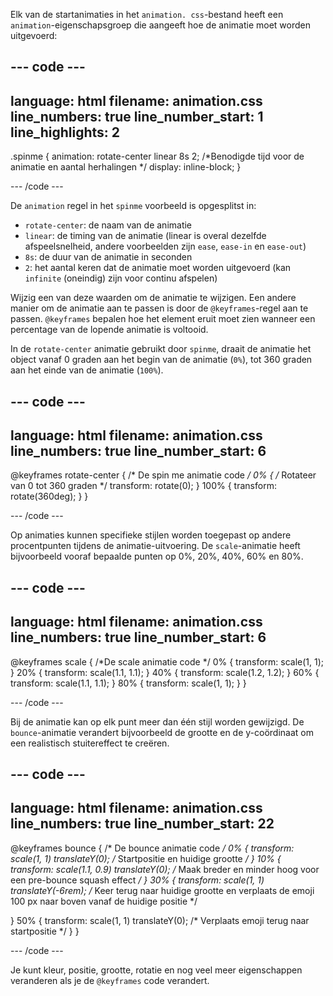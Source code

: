 Elk van de startanimaties in het `animation. css`-bestand heeft een `animation`-eigenschapsgroep die aangeeft hoe de animatie moet worden uitgevoerd:

--- code ---
---
language: html
filename: animation.css
line_numbers: true
line_number_start: 1
line_highlights: 2
---
.spinme {
  animation: rotate-center linear 8s 2; /*Benodigde tijd voor de animatie en aantal herhalingen */
  display: inline-block;
}

--- /code ---

De `animation` regel in het `spinme` voorbeeld is opgesplitst in:

- `rotate-center`: de naam van de animatie
- `linear`: de timing van de animatie (linear is overal dezelfde afspeelsnelheid, andere voorbeelden zijn `ease`, `ease-in` en `ease-out`)
- `8s`: de duur van de animatie in seconden
- `2`: het aantal keren dat de animatie moet worden uitgevoerd (kan `infinite` (oneindig) zijn voor continu afspelen)

Wijzig een van deze waarden om de animatie te wijzigen. Een andere manier om de animatie aan te passen is door de `@keyframes`-regel aan te passen.  `@keyframes` bepalen hoe het element eruit moet zien wanneer een percentage van de lopende animatie is voltooid.

In de `rotate-center` animatie gebruikt door `spinme`, draait de animatie het object vanaf 0 graden aan het begin van de animatie (`0%`), tot 360 graden aan het einde van de animatie (`100%`).

--- code ---
---
language: html
filename: animation.css
line_numbers: true
line_number_start: 6
---
@keyframes rotate-center {
/* De spin me animatie code */
  0% { /* Rotateer van 0 tot 360 graden */
    transform: rotate(0);
  }
  100% {
    transform: rotate(360deg);
  }
}

--- /code ---

Op animaties kunnen specifieke stijlen worden toegepast op andere procentpunten tijdens de animatie-uitvoering. De `scale`-animatie heeft bijvoorbeeld vooraf bepaalde punten op 0%, 20%, 40%, 60% en 80%.

--- code ---
---
language: html
filename: animation.css
line_numbers: true
line_number_start: 6
---

@keyframes scale {
  /*De scale animatie code */
  0% {
    transform: scale(1, 1);
  }
  20% {
    transform: scale(1.1, 1.1);
  }
  40% {
    transform: scale(1.2, 1.2);
  }
  60% {
    transform: scale(1.1, 1.1);
  }
  80% {
    transform: scale(1, 1);
  }
}

--- /code ---

Bij de animatie kan op elk punt meer dan één stijl worden gewijzigd. De `bounce`-animatie verandert bijvoorbeeld de grootte en de y-coördinaat om een realistisch stuitereffect te creëren.

--- code ---
---
language: html
filename: animation.css
line_numbers: true
line_number_start: 22
---

@keyframes bounce {
  /* De bounce animatie code */
  0% {
    transform: scale(1, 1) translateY(0); /* Startpositie en huidige grootte */
  }
  10% {
    transform: scale(1.1, 0.9) translateY(0); /* Maak breder en minder hoog voor een pre-bounce squash effect */
  }
  30% {
    transform: scale(1, 1) translateY(-6rem); /* Keer terug naar huidige grootte en verplaats de emoji 100 px naar boven vanaf de huidige positie */

  }
  50% {
    transform: scale(1, 1) translateY(0); /* Verplaats emoji terug naar startpositie */
  }
}

--- /code ---

Je kunt kleur, positie, grootte, rotatie en nog veel meer eigenschappen veranderen als je de `@keyframes` code verandert.
